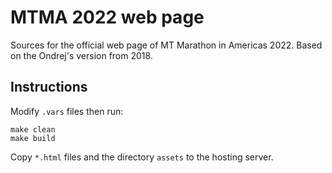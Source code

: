# MTMA 2022 web page

Sources for the official web page of MT Marathon in Americas 2022.
Based on the Ondrej's version from 2018.


## Instructions

Modify `.vars` files then run:

    make clean
    make build

Copy `*.html` files and the directory `assets` to the hosting server.

